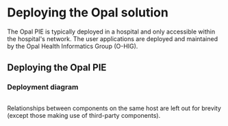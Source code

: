 # Deploying the Opal solution

The Opal PIE is typically deployed in a hospital and only accessible within the hospital's network.
The user applications are deployed and maintained by the Opal Health Informatics Group (O-HIG).

## Deploying the Opal PIE

### Deployment diagram

```plantuml source="docs/deploy/diagrams/deployment_diagram_pie.puml"
```

Relationships between components on the same host are left out for brevity (except those making use of third-party components).
